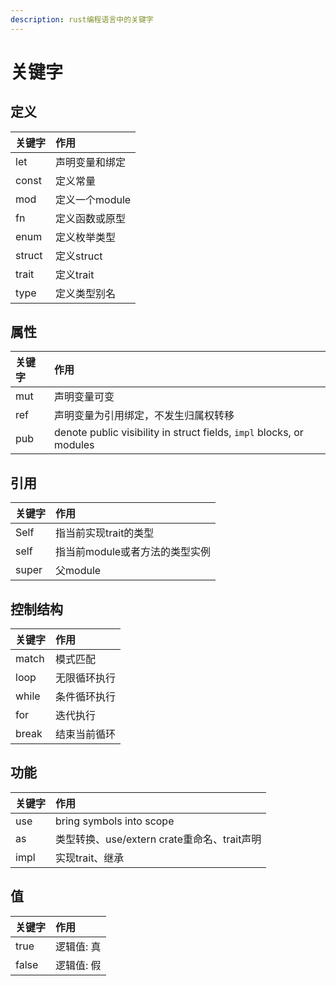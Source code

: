 ```yaml
---
description: rust编程语言中的关键字
---
```


# 关键字

## 定义

| 关键字 | 作用 |
| :--- | :--- |
| let | 声明变量和绑定 |
| const | 定义常量 |
| mod | 定义一个module |
| fn | 定义函数或原型 |
| enum | 定义枚举类型 |
| struct | 定义struct |
| trait | 定义trait |
| type | 定义类型别名 |

## 属性

| 关键字 | 作用 |
| :--- | :--- |
| mut | 声明变量可变 |
| ref | 声明变量为引用绑定，不发生归属权转移 |
| pub |  denote public visibility in struct fields, `impl` blocks, or modules |

## 引用

| 关键字 | 作用 |
| :--- | :--- |
| Self | 指当前实现trait的类型 |
| self | 指当前module或者方法的类型实例 |
| super | 父module |

## 控制结构

| 关键字 | 作用 |
| :--- | :--- |
| match | 模式匹配 |
| loop | 无限循环执行 |
| while | 条件循环执行 |
| for | 迭代执行 |
| break | 结束当前循环 |

## 功能

| 关键字 | 作用 |
| :--- | :--- |
| use | bring symbols into scope |
| as | 类型转换、use/extern crate重命名、trait声明 |
| impl | 实现trait、继承 |

## 值

| 关键字 | 作用 |
| :--- | :--- |
| true | 逻辑值: 真 |
| false | 逻辑值: 假 |

